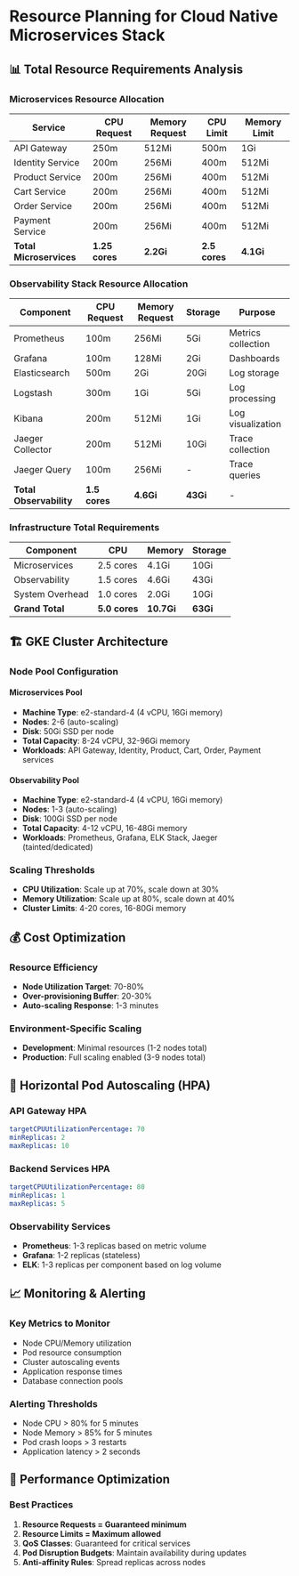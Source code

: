 # Resource Planning for Cloud Native Microservices Stack

## 📊 Total Resource Requirements Analysis

### Microservices Resource Allocation
| Service | CPU Request | Memory Request | CPU Limit | Memory Limit |
|---------|-------------|----------------|-----------|--------------|
| API Gateway | 250m | 512Mi | 500m | 1Gi |
| Identity Service | 200m | 256Mi | 400m | 512Mi |
| Product Service | 200m | 256Mi | 400m | 512Mi |
| Cart Service | 200m | 256Mi | 400m | 512Mi |
| Order Service | 200m | 256Mi | 400m | 512Mi |
| Payment Service | 200m | 256Mi | 400m | 512Mi |
| **Total Microservices** | **1.25 cores** | **2.2Gi** | **2.5 cores** | **4.1Gi** |

### Observability Stack Resource Allocation
| Component | CPU Request | Memory Request | Storage | Purpose |
|-----------|-------------|----------------|---------|---------|
| Prometheus | 100m | 256Mi | 5Gi | Metrics collection |
| Grafana | 100m | 128Mi | 2Gi | Dashboards |
| Elasticsearch | 500m | 2Gi | 20Gi | Log storage |
| Logstash | 300m | 1Gi | 5Gi | Log processing |
| Kibana | 200m | 512Mi | 1Gi | Log visualization |
| Jaeger Collector | 200m | 512Mi | 10Gi | Trace collection |
| Jaeger Query | 100m | 256Mi | - | Trace queries |
| **Total Observability** | **1.5 cores** | **4.6Gi** | **43Gi** | - |

### Infrastructure Total Requirements
| Component | CPU | Memory | Storage |
|-----------|-----|--------|---------|
| Microservices | 2.5 cores | 4.1Gi | 10Gi |
| Observability | 1.5 cores | 4.6Gi | 43Gi |
| System Overhead | 1.0 cores | 2.0Gi | 10Gi |
| **Grand Total** | **5.0 cores** | **10.7Gi** | **63Gi** |

## 🏗️ GKE Cluster Architecture

### Node Pool Configuration

#### Microservices Pool
- **Machine Type**: e2-standard-4 (4 vCPU, 16Gi memory)
- **Nodes**: 2-6 (auto-scaling)
- **Disk**: 50Gi SSD per node
- **Total Capacity**: 8-24 vCPU, 32-96Gi memory
- **Workloads**: API Gateway, Identity, Product, Cart, Order, Payment services

#### Observability Pool  
- **Machine Type**: e2-standard-4 (4 vCPU, 16Gi memory)
- **Nodes**: 1-3 (auto-scaling)
- **Disk**: 100Gi SSD per node
- **Total Capacity**: 4-12 vCPU, 16-48Gi memory
- **Workloads**: Prometheus, Grafana, ELK Stack, Jaeger (tainted/dedicated)

### Scaling Thresholds
- **CPU Utilization**: Scale up at 70%, scale down at 30%
- **Memory Utilization**: Scale up at 80%, scale down at 40%
- **Cluster Limits**: 4-20 cores, 16-80Gi memory

## 💰 Cost Optimization

### Resource Efficiency
- **Node Utilization Target**: 70-80%
- **Over-provisioning Buffer**: 20-30%
- **Auto-scaling Response**: 1-3 minutes

### Environment-Specific Scaling
- **Development**: Minimal resources (1-2 nodes total)
- **Production**: Full scaling enabled (3-9 nodes total)

## 🔧 Horizontal Pod Autoscaling (HPA)

### API Gateway HPA
```yaml
targetCPUUtilizationPercentage: 70
minReplicas: 2
maxReplicas: 10
```

### Backend Services HPA
```yaml
targetCPUUtilizationPercentage: 80
minReplicas: 1
maxReplicas: 5
```

### Observability Services
- **Prometheus**: 1-3 replicas based on metric volume
- **Grafana**: 1-2 replicas (stateless)
- **ELK**: 1-3 replicas per component based on log volume

## 📈 Monitoring & Alerting

### Key Metrics to Monitor
- Node CPU/Memory utilization
- Pod resource consumption
- Cluster autoscaling events
- Application response times
- Database connection pools

### Alerting Thresholds
- Node CPU > 80% for 5 minutes
- Node Memory > 85% for 5 minutes
- Pod crash loops > 3 restarts
- Application latency > 2 seconds

## 🚀 Performance Optimization

### Best Practices
1. **Resource Requests = Guaranteed minimum**
2. **Resource Limits = Maximum allowed**
3. **QoS Classes**: Guaranteed for critical services
4. **Pod Disruption Budgets**: Maintain availability during updates
5. **Anti-affinity Rules**: Spread replicas across nodes
